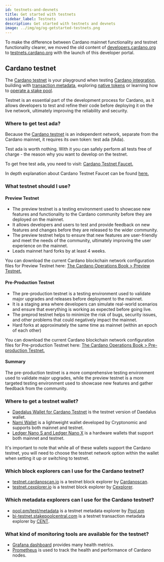 ```yaml
---
id: testnets-and-devnets
title: Get started with testnets
sidebar_label: Testnets
description: Get started with testnets and devnets
image: ../img/og/og-getstarted-testnets.png
--- 
```


To make the difference between Cardano mainnet functionality and testnet functionality clearer, we moved the old content of [developers.cardano.org](https://developers.cardano.org) to [testnets.cardano.org](https://testnets.cardano.org) with the launch of this developer portal.
## Cardano testnet
The [Cardano testnet](https://testnets.cardano.org/en/testnets/cardano/overview/) is your playground when testing [Cardano integration](/docs/integrate-cardano/), building with [transaction metadata](/docs/transaction-metadata/), exploring [native tokens](/docs/native-tokens/) or learning how to [operate a stake pool](/docs/operate-a-stake-pool/).

Testnet is an essential part of the development process for Cardano, as it allows developers to test and refine their code before deploying it on the live network, ultimately improving the reliability and security.

### Where to get test ada?

Because the [Cardano testnet](https://docs.cardano.org/cardano-testnet/overview/) is an independent network, separate from the Cardano mainnet, it requires its own token: test ada (tAda).

Test ada is worth nothing. With it you can safely perform all tests free of charge - the reason why you want to develop on the testnet. 

To get free test ada, you need to visit: [Cardano Testnet Faucet.](https://docs.cardano.org/cardano-testnet/tools/faucet)

In depth explanation about Cardano Testnet Faucet can be found [here.](/docs/integrate-cardano/testnet-faucet/)

### What testnet should I use?

#### Preview Testnet

- The preview testnet is a testing environment used to showcase new features and functionality to the Cardano community before they are deployed on the mainnet.
- It allows developers and users to test and provide feedback on new features and changes before they are released to the wider community.
- The preview testnet helps to ensure that new features are user-friendly and meet the needs of the community, ultimately improving the user experience on the mainnet.
- Leads mainnet hard forks by at least 4 weeks. 

You can download the current Cardano blockchain network configuration files for Preview Testnet here: [The Cardano Operations Book > Preview Testnet.](https://book.world.dev.cardano.org/environments.html#preview-testnet)

#### Pre-Production Testnet

- The pre-production testnet is a testing environment used to validate major upgrades and releases before deployment to the mainnet.
- It is a staging area where developers can simulate real-world scenarios and ensure that everything is working as expected before going live.
- The preprod testnet helps to minimize the risk of bugs, security issues, and other problems that could negatively impact the mainnet.
- Hard forks at approximately the same time as mainnet (within an epoch of each other)

You can download the current Cardano blockchain network configuration files for Pre-production Testnet here: [The Cardano Operations Book > Pre-production Testnet.](https://book.world.dev.cardano.org/environments.html#pre-production-testnet)

#### Summary

The pre-production testnet is a more comprehensive testing environment used to validate major upgrades, while the preview testnet is a more targeted testing environment used to showcase new features and gather feedback from the community.

### Where to get a testnet wallet?
- [Daedalus Wallet for Cardano Testnet](https://testnets.cardano.org/en/testnets/cardano/get-started/wallet/) is the testnet version of Daedalus wallet.
- [Nami Wallet](https://namiwallet.io/) is a lightweight wallet developed by Cryptonomic and supports both mainnet and testnet. 
- [Ledger Nano S and Ledger Nano X](https://www.ledger.com/) is a hardware wallets that support both mainnet and testnet.

It's important to note that while all of these wallets support the Cardano testnet, you will need to choose the testnet network option within the wallet when setting it up or switching to testnet.

### Which block explorers can I use for the Cardano testnet?
- [testnet.cardanoscan.io](https://testnet.cardanoscan.io) is a testnet block explorer by [Cardanoscan](https://cardanoscan.io).
- [testnet.cexplorer.io](https://testnet.cexplorer.io/) is a testnet block explorer by [Cexplorer](https://cexplorer.io).

### Which metadata explorers can I use for the Cardano testnet?
- [pool.pm/test/metadata](https://pool.pm/test/metadata) is a testnet metadata explorer by [Pool.pm](https://pool.pm/)
- [bi-testnet.stakepoolcentral.com](https://bi-testnet.stakepoolcentral.com) is a testnet transaction metadata explorer by [CENT](https://cent.stakepoolcentral.com).

### What kind of monitoring tools are available for the testnet?
- [Grafana dashboard](https://monitoring.cardano-testnet.iohkdev.io/grafana/d/Oe0reiHef/cardano-application-metrics-v2?orgId=1&refresh=1m&from=now-7d&to=now) provides many health metrics.
- [Prometheus](/docs/stake-pool-course/handbook/apply-logging-prometheus/#docusaurus_skipToContent_fallback) is used to track the health and performance of Cardano nodes.


